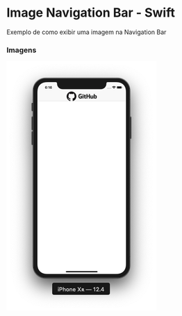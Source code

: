 Image Navigation Bar - Swift
===================

Exemplo de como exibir uma imagem na Navigation Bar

### Imagens
![Alt Text](https://github.com/juniorobici/ImageNavBar/blob/master/Imagens/Tela1.png)